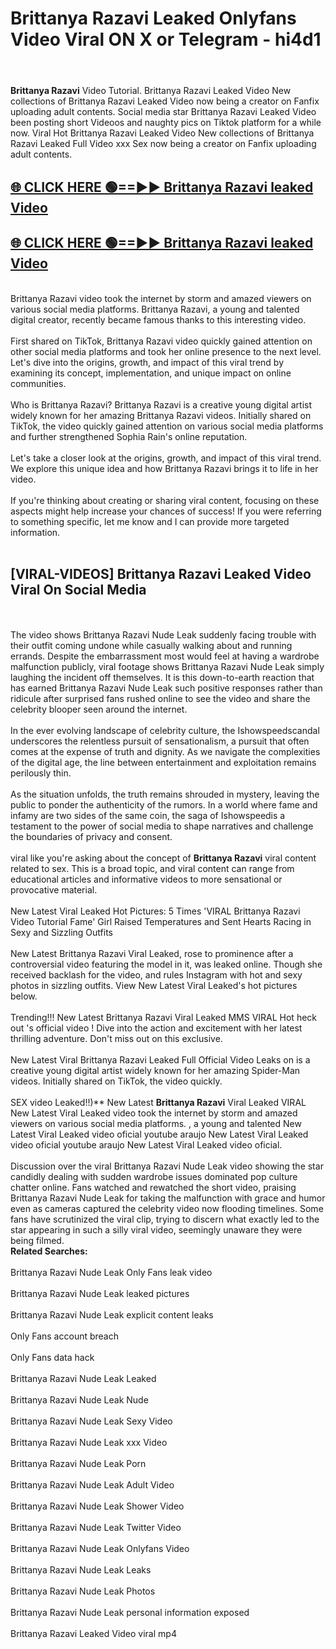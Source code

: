<h1> Brittanya Razavi Leaked Onlyfans Video Viral ON X or Telegram - hi4d1 </h1>

# 
<br>
<strong>Brittanya Razavi</strong> Video Tutorial. Brittanya Razavi Leaked Video New collections of  Brittanya Razavi Leaked Video now being a creator on Fanfix uploading adult contents. Social media star Brittanya Razavi Leaked Video been posting short Videoos and naughty pics on Tiktok platform for a while now. Viral Hot Brittanya Razavi Leaked Video New collections of Brittanya Razavi Leaked Full Video xxx Sex now being a creator on Fanfix uploading adult contents.
<br>

## [🌐 CLICK HERE 🟢==►► Brittanya Razavi leaked Video ](https://onlyclips.site?title=Brittanya_Razavi&ref=git)


## [🌐 CLICK HERE 🟢==►► Brittanya Razavi leaked Video ](https://onlyclips.site?title=Brittanya_Razavi&ref=git)

<br>
Brittanya Razavi video took the internet by storm and amazed viewers on various social media platforms. Brittanya Razavi, a young and talented digital creator, recently became famous thanks to this interesting video.
<br><br>
First shared on TikTok, Brittanya Razavi video quickly gained attention on other social media platforms and took her online presence to the next level. Let's dive into the origins, growth, and impact of this viral trend by examining its concept, implementation, and unique impact on online communities.
<br><br>
Who is Brittanya Razavi? Brittanya Razavi is a creative young digital artist widely known for her amazing Brittanya Razavi videos. Initially shared on TikTok, the video quickly gained attention on various social media platforms and further strengthened Sophia Rain's online reputation.
<br><br>
Let's take a closer look at the origins, growth, and impact of this viral trend. We explore this unique idea and how Brittanya Razavi brings it to life in her video.
<br><br>
If you're thinking about creating or sharing viral content, focusing on these aspects might help increase your chances of success! If you were referring to something specific, let me know and I can provide more targeted information.
<br><br>
<h2>[VIRAL-VIDEOS] Brittanya Razavi Leaked Video Viral On Social Media</h2>
<br><br>
The video shows Brittanya Razavi Nude Leak suddenly facing trouble with their outfit coming undone while casually walking about and running errands. Despite the embarrassment most would feel at having a wardrobe malfunction publicly, viral footage shows Brittanya Razavi Nude Leak simply laughing the incident off themselves. It is this down-to-earth reaction that has earned Brittanya Razavi Nude Leak such positive responses rather than ridicule after surprised fans rushed online to see the video and share the celebrity blooper seen around the internet.
<br><br>
In the ever evolving landscape of celebrity culture, the Ishowspeedscandal underscores the relentless pursuit of sensationalism, a pursuit that often comes at the expense of truth and dignity. As we navigate the complexities of the digital age, the line between entertainment and exploitation remains perilously thin.
<br><br>
As the situation unfolds, the truth remains shrouded in mystery, leaving the public to ponder the authenticity of the rumors. In a world where fame and infamy are two sides of the same coin, the saga of Ishowspeedis a testament to the power of social media to shape narratives and challenge the boundaries of privacy and consent.
<br><br>
viral like you're asking about the concept of <strong>Brittanya Razavi</strong> viral content related to sex. This is a broad topic, and viral content can range from educational articles and informative videos to more sensational or provocative material.
<br><br>
New Latest Viral Leaked Hot Pictures: 5 Times 'VIRAL Brittanya Razavi Video Tutorial Fame' Girl Raised Temperatures and Sent Hearts Racing in Sexy and Sizzling Outfits
<br><br>
New Latest Brittanya Razavi Viral Leaked, rose to prominence after a controversial video featuring the model in it, was leaked online. Though she received backlash for the video, and rules Instagram with hot and sexy photos in sizzling outfits. View New Latest Viral Leaked's hot pictures below.
<br><br>
Trending!!! New Latest Brittanya Razavi Viral Leaked MMS VIRAL Hot heck out 's official video ! Dive into the action and excitement with her latest thrilling adventure. Don't miss out on this exclusive.
<br><br>
New Latest Viral Brittanya Razavi Leaked Full Official Video Leaks on  is a creative young digital artist widely known for her amazing Spider-Man videos. Initially shared on TikTok, the video quickly.
<br><br>
SEX video Leaked!!)** New Latest <strong>Brittanya Razavi</strong> Viral Leaked VIRAL New Latest Viral Leaked video took the internet by storm and amazed viewers on various social media platforms. , a young and talented New Latest Viral Leaked video oficial youtube araujo New Latest Viral Leaked video oficial youtube araujo New Latest Viral Leaked video oficial.
<br><br>
Discussion over the viral Brittanya Razavi Nude Leak video showing the star candidly dealing with sudden wardrobe issues dominated pop culture chatter online. Fans watched and rewatched the short video, praising Brittanya Razavi Nude Leak for taking the malfunction with grace and humor even as cameras captured the celebrity video now flooding timelines. Some fans have scrutinized the viral clip, trying to discern what exactly led to the star appearing in such a silly viral video, seemingly unaware they were being filmed.
<br>
<strong>Related Searches:</strong>
<br><br>
Brittanya Razavi Nude Leak Only Fans leak video
<br><br>
Brittanya Razavi Nude Leak leaked pictures
<br><br>
Brittanya Razavi Nude Leak explicit content leaks
<br><br>
Only Fans account breach
<br><br>
Only Fans data hack
<br><br>
Brittanya Razavi Nude Leak Leaked
<br><br>
Brittanya Razavi Nude Leak Nude
<br><br>
Brittanya Razavi Nude Leak Sexy Video
<br><br>
Brittanya Razavi Nude Leak xxx Video
<br><br>
Brittanya Razavi Nude Leak Porn
<br><br>
Brittanya Razavi Nude Leak Adult Video
<br><br>
Brittanya Razavi Nude Leak Shower Video
<br><br>
Brittanya Razavi Nude Leak Twitter Video
<br><br>
Brittanya Razavi Nude Leak Onlyfans Video
<br><br>
Brittanya Razavi Nude Leak Leaks
<br><br>
Brittanya Razavi Nude Leak Photos
<br><br>
Brittanya Razavi Nude Leak personal information exposed
<br><br>
Brittanya Razavi Leaked Video viral mp4